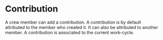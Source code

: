 # Contribution
A crew member can add a contribution. A contribution is by default attributed to the member who created it. It can also be attributed to another member. A contribution is associated to the current work-cycle.